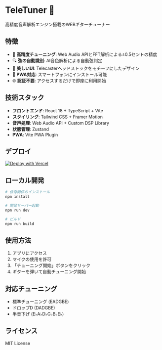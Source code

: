 # TeleTuner 🎸

高精度音声解析エンジン搭載のWEBギターチューナー

## 特徴

- 🎯 **高精度チューニング**: Web Audio APIとFFT解析による±0.5セントの精度
- 🔍 **弦の自動識別**: AI音色解析による自動弦判定
- 🎨 **美しいUI**: Telecasterヘッドストックをモチーフにしたデザイン
- 📱 **PWA対応**: スマートフォンにインストール可能
- 🌐 **認証不要**: アクセスするだけで即座に利用開始

## 技術スタック

- **フロントエンド**: React 18 + TypeScript + Vite
- **スタイリング**: Tailwind CSS + Framer Motion
- **音声処理**: Web Audio API + Custom DSP Library
- **状態管理**: Zustand
- **PWA**: Vite PWA Plugin

## デプロイ

[![Deploy with Vercel](https://vercel.com/button)](https://vercel.com/new/clone?repository-url=https://github.com/YOUR_USERNAME/teletuner)

## ローカル開発

```bash
# 依存関係のインストール
npm install

# 開発サーバー起動
npm run dev

# ビルド
npm run build
```

## 使用方法

1. アプリにアクセス
2. マイクの使用を許可
3. 「チューニング開始」ボタンをクリック
4. ギターを弾いて自動チューニング開始

## 対応チューニング

- 標準チューニング (EADGBE)
- ドロップD (DADGBE)  
- 半音下げ (E♭A♭D♭G♭B♭E♭)

## ライセンス

MIT License